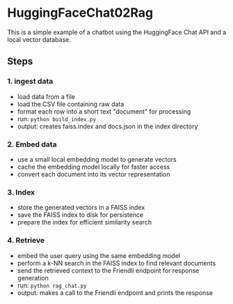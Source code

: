 # HuggingFaceChat02Rag

This is a simple example of a chatbot using the HuggingFace Chat API and a local vector database.


## Steps
### 1.  ingest data
- load data from a file
- load the CSV file containing raw data
- format each row into a short text "document" for processing
- run: `python build_index.py`
- output: creates faiss.index and docs.json in the index directory
### 2. 	Embed data
- use a small local embedding model to generate vectors
- cache the embedding model locally for faster access
- convert each document into its vector representation

### 3. 	Index
- store the generated vectors in a FAISS index
- save the FAISS index to disk for persistence
- prepare the index for efficient similarity search

### 4.	Retrieve
- embed the user query using the same embedding model
- perform a k-NN search in the FAISS index to find relevant documents
- send the retrieved context to the Friendli endpoint for response generation
- run: `python rag_chat.py`
- output: makes a call to the Friendli endpoint and prints the response